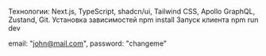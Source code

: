 Технологии: Next.js, TypeScript, shadcn/ui, Tailwind CSS, Apollo GraphQL, Zustand, Git.
Установка зависимостей
npm install
Запуск клиента
npm run dev

email: "john@mail.com", password: "changeme"
